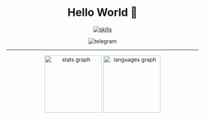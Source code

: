 <div align="center">
    <h1>Hello World 👋</h1>
</div>

<div align="center">
    <a href="https://t.me/brill_sol/">
        <img src="https://skillicons.dev/icons?i=python,java,github,ubuntu,raspberrypi" alt="skills"/>
    </a>
</div>

<p></p>

<div align="center"> 
    <img src="https://img.shields.io/badge/Telegram-blue?style=for-the-badge"  alt="telegram"/>
</div>

---

<div align="center">
    <img src="https://github-readme-stats.vercel.app/api?username=TheSpace-hub&theme=calm_pink&show_icons=true&rank_icon=github" height="150" alt="stats graph"  />
    <img src="https://github-readme-stats.vercel.app/api/top-langs/?username=TheSpace-hub&layout=compact&theme=calm_pink" height="150" alt="languages graph"  />
</div>
